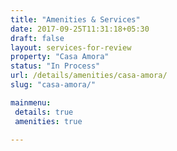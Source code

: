 ```yaml
---
title: "Amenities & Services"
date: 2017-09-25T11:31:18+05:30
draft: false
layout: services-for-review
property: "Casa Amora"
status: "In Process"
url: /details/amenities/casa-amora/
slug: "casa-amora/"

mainmenu:
 details: true
 amenities: true

---
```


